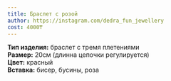```yaml
---
title: Браслет с розой
author: https://instagram.com/dedra_fun_jewellery
cost: 4000₸
---
```

**Тип изделия:** браслет с тремя плетениями  
**Размер:** 20см (длинна цепочки регулируется)  
**Цвет:** красный  
**Вставка:** бисер, бусины, роза  